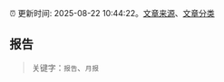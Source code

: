 :alarm_clock: 更新时间: 2025-08-22 10:44:22。[文章来源](/README.md)、[文章分类](/TAGS.md)

## 报告


> 关键字：`报告`、`月报`



